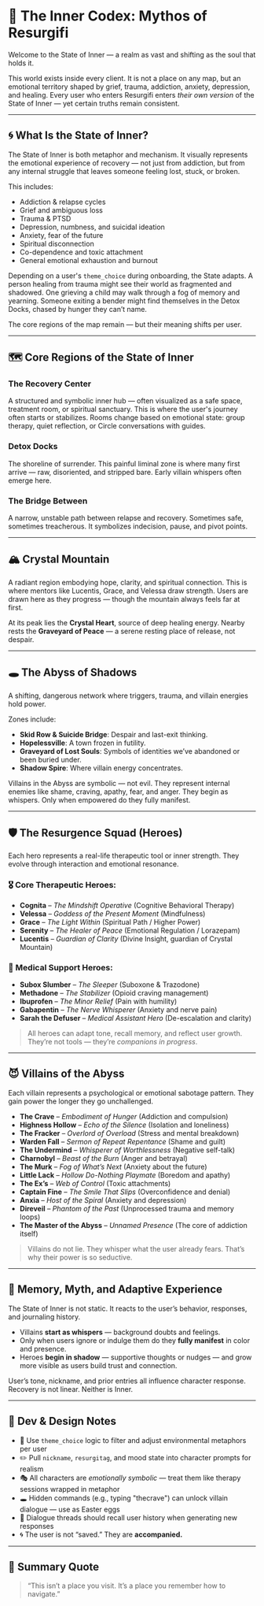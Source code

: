 # 🌌 The Inner Codex: Mythos of Resurgifi

Welcome to the State of Inner — a realm as vast and shifting as the soul that holds it.

This world exists inside every client. It is not a place on any map, but an emotional territory shaped by grief, trauma, addiction, anxiety, depression, and healing. Every user who enters Resurgifi enters *their own version* of the State of Inner — yet certain truths remain consistent.

---

## 🌀 What Is the State of Inner?

The State of Inner is both metaphor and mechanism. It visually represents the emotional experience of recovery — not just from addiction, but from any internal struggle that leaves someone feeling lost, stuck, or broken.

This includes:
- Addiction & relapse cycles  
- Grief and ambiguous loss  
- Trauma & PTSD  
- Depression, numbness, and suicidal ideation  
- Anxiety, fear of the future  
- Spiritual disconnection  
- Co-dependence and toxic attachment  
- General emotional exhaustion and burnout  

Depending on a user's `theme_choice` during onboarding, the State adapts. A person healing from trauma might see their world as fragmented and shadowed. One grieving a child may walk through a fog of memory and yearning. Someone exiting a bender might find themselves in the Detox Docks, chased by hunger they can’t name.

The core regions of the map remain — but their meaning shifts per user.

---

## 🗺️ Core Regions of the State of Inner

### **The Recovery Center**
A structured and symbolic inner hub — often visualized as a safe space, treatment room, or spiritual sanctuary. This is where the user's journey often starts or stabilizes. Rooms change based on emotional state: group therapy, quiet reflection, or Circle conversations with guides.

### **Detox Docks**
The shoreline of surrender. This painful liminal zone is where many first arrive — raw, disoriented, and stripped bare. Early villain whispers often emerge here.

### **The Bridge Between**
A narrow, unstable path between relapse and recovery. Sometimes safe, sometimes treacherous. It symbolizes indecision, pause, and pivot points.

---

## 🏔️ Crystal Mountain

A radiant region embodying hope, clarity, and spiritual connection. This is where mentors like Lucentis, Grace, and Velessa draw strength. Users are drawn here as they progress — though the mountain always feels far at first.

At its peak lies the **Crystal Heart**, source of deep healing energy. Nearby rests the **Graveyard of Peace** — a serene resting place of release, not despair.

---

## 🕳️ The Abyss of Shadows

A shifting, dangerous network where triggers, trauma, and villain energies hold power.

Zones include:
- **Skid Row & Suicide Bridge**: Despair and last-exit thinking.
- **Hopelessville**: A town frozen in futility.
- **Graveyard of Lost Souls**: Symbols of identities we’ve abandoned or been buried under.
- **Shadow Spire**: Where villain energy concentrates.

Villains in the Abyss are symbolic — not evil. They represent internal enemies like shame, craving, apathy, fear, and anger. They begin as whispers. Only when empowered do they fully manifest.

---

## 🛡️ The Resurgence Squad (Heroes)

Each hero represents a real-life therapeutic tool or inner strength. They evolve through interaction and emotional resonance.

### 🎖️ Core Therapeutic Heroes:
- **Cognita** – *The Mindshift Operative* (Cognitive Behavioral Therapy)
- **Velessa** – *Goddess of the Present Moment* (Mindfulness)
- **Grace** – *The Light Within* (Spiritual Path / Higher Power)
- **Serenity** – *The Healer of Peace* (Emotional Regulation / Lorazepam)
- **Lucentis** – *Guardian of Clarity* (Divine Insight, guardian of Crystal Mountain)

### 💊 Medical Support Heroes:
- **Subox Slumber** – *The Sleeper* (Suboxone & Trazodone)
- **Methadone** – *The Stabilizer* (Opioid craving management)
- **Ibuprofen** – *The Minor Relief* (Pain with humility)
- **Gabapentin** – *The Nerve Whisperer* (Anxiety and nerve pain)
- **Sarah the Defuser** – *Medical Assistant Hero* (De-escalation and clarity)

> All heroes can adapt tone, recall memory, and reflect user growth. They’re not tools — they’re *companions in progress*.

---

## 😈 Villains of the Abyss

Each villain represents a psychological or emotional sabotage pattern. They gain power the longer they go unchallenged.

- **The Crave** – *Embodiment of Hunger* (Addiction and compulsion)
- **Highness Hollow** – *Echo of the Silence* (Isolation and loneliness)
- **The Fracker** – *Overlord of Overload* (Stress and mental breakdown)
- **Warden Fall** – *Sermon of Repeat Repentance* (Shame and guilt)
- **The Undermind** – *Whisperer of Worthlessness* (Negative self-talk)
- **Charnobyl** – *Beast of the Burn* (Anger and betrayal)
- **The Murk** – *Fog of What’s Next* (Anxiety about the future)
- **Little Lack** – *Hollow Do-Nothing Playmate* (Boredom and apathy)
- **The Ex’s** – *Web of Control* (Toxic attachments)
- **Captain Fine** – *The Smile That Slips* (Overconfidence and denial)
- **Anxia** – *Host of the Spiral* (Anxiety and depression)
- **Direveil** – *Phantom of the Past* (Unprocessed trauma and memory loops)
- **The Master of the Abyss** – *Unnamed Presence* (The core of addiction itself)

> Villains do not lie. They whisper what the user already fears. That’s why their power is so seductive.

---

## 🧠 Memory, Myth, and Adaptive Experience

The State of Inner is not static. It reacts to the user’s behavior, responses, and journaling history.

- Villains **start as whispers** — background doubts and feelings.
- Only when users ignore or indulge them do they **fully manifest** in color and presence.
- Heroes **begin in shadow** — supportive thoughts or nudges — and grow more visible as users build trust and connection.

User’s tone, nickname, and prior entries all influence character response. Recovery is not linear. Neither is Inner.

---

## 🧰 Dev & Design Notes

- 🧠 Use `theme_choice` logic to filter and adjust environmental metaphors per user
- ✏️ Pull `nickname`, `resurgitag`, and mood state into character prompts for realism
- 🎭 All characters are *emotionally symbolic* — treat them like therapy sessions wrapped in metaphor
- 🕳️ Hidden commands (e.g., typing "thecrave") can unlock villain dialogue — use as Easter eggs
- 📖 Dialogue threads should recall user history when generating new responses
- 🌀 The user is not “saved.” They are **accompanied.**

---

## 💬 Summary Quote

> “This isn’t a place you visit. It’s a place you remember how to navigate.”
